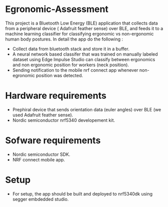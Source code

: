 # Egronomic-Assessment
This project is a Bluetooth Low Energy (BLE) application that collects data from a peripheral device ( Adafruit feather sense) over BLE, and feeds it to a machine learning classifier
for classifying ergonomic vs non-ergonomic human body postures. In detail the app do the following :

- Collect data from bluetooth stack and store it in a buffer.
- A neural network based classifer that was trained on manually labeled dataset using Edge Impulse Studio can classify between ergonomics and non ergonomic position for workers (neck position).
- Sending notification to the mobile nrf connect app whenever non-egronomic position was detected. 

# Hardware requirements
- Prephiral device that sends orientation data (euler angles) over BLE (we used Adafruit feather sense).
- Nordic semiconductor nrf5340 developement kit.

# Sofware requirements
- Nordic semiconductor SDK.
- NRF connect mobile app. 

# Setup

- For setup, the app should be built and deployed to nrf5340dk using segger embdedded studio.
